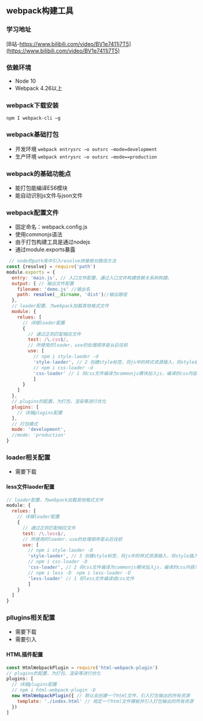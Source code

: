 ## webpack构建工具

### 学习地址

[B站-https://www.bilibili.com/video/BV1e7411j7T5](https://www.bilibili.com/video/BV1e7411j7T5)

### 依赖环境
* Node 10
* Webpack 4.26以上

### webpack下载安装
`npm I webpack-cli –g`

### webpack基础打包

* 开发环境  `webpack entrysrc –o outsrc –mode=development`
* 生产环境  `webpack entrysrc –o outsrc –mode==production`

### webpack的基础功能点
* 能打包能编译ES6模块
* 能自动识别js文件与json文件

### webpack配置文件
* 固定命名：webpack.config.js
* 使用commonjs语法
* 由于打包构建工具是通过nodejs
* 通过module.exports暴露
``` js
 // node的path库中引入resolve拼接绝对路径方法
const {resolve} = require('path')
module.exports = {
  entry: 'main.js', // 入口文件配置，通过入口文件构建依赖关系树构建。
  output: { // 输出文件配置
    filename: 'demo.js' //输出名
    path: resolve(__dirname, 'dist')//输出路径
  }, 
  // loader配置，为webpack加载其他格式文件
  module: {
    relues: [
      // 详细loader配置
      {
        // 通过正则匹配相应文件
        test: /\.css$/,
        // 所使用的loader，use的处理顺序是从后往前
        use: [
          // npm i style-laoder -d
          'style-laoder', // 2 创建style标签，将js中的样式资源插入，将style插入到head中
          // npm i css-loader -d
          'css-loader' // 1 将css文件编译为commonjs模块加入js，编译的css内容为字符串形式
          ]
      }
    ]
  },
  // plugins的配置，为打包、渲染等进行优化
  plugins: [
    // 详细plugins配置
  ],
  // 打包模式
  mode: 'development',
  //mode: 'production'
}
```

### loader相关配置
* 需要下载

#### less文件laoder配置
``` js
// loader配置，为webpack加载其他格式文件
module: {
  relues: [
    // 详细loader配置
    {
      // 通过正则匹配相应文件
      test: /\.less$/,
      // 所使用的loader，use的处理顺序是从后往前
      use: [
        // npm i style-laoder -D
        'style-laoder', // 3 创建style标签，将js中的样式资源插入，将style插入到head中
        // npm i css-loader -D
        'css-loader', // 2 将css文件编译为commonjs模块加入js，编译的css内容为字符串形式
        // npm i less -D  npm i less-loader -D
        'less-loader' // 1 将less文件编译成css文件
        ]
    }
  ]
}
```

### pllugins相关配置
* 需要下载
* 需要引入

#### HTML插件配置
``` js
const HtmlWebpackPlugin = require('html-webpack-plugin')
// plugins的配置，为打包、渲染等进行优化
plugins: [
  // 详细plugins配置
  // npm i html-webpack-plugin -D
  new HtmlWebpackPlugin({ // 默认会创建一个html文件，引入打包输出的所有资源
    template: './index.html' // 规定一个html文件模板并引入打包输出的所有资源
  })
]
```